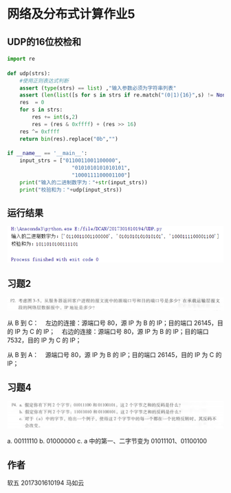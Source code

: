 # 网络及分布式计算作业5

## UDP的16位校检和

~~~ python
import re

def udp(strs):
    #使用正则表达式判断
    assert (type(strs) == list) ,"输入参数必须为字符串列表"
    assert (len(list([s for s in strs if re.match("(0|1){16}",s) != None])) == len(strs)),"输入二进制串有误"
    res  = 0
    for s in strs:
        res += int(s,2)
        res = (res & 0xffff) + (res >> 16)
    res ^= 0xffff
    return bin(res).replace("0b","")

if __name__ == '__main__':
    input_strs = ["0110011001100000",
                     "0101010101010101",
                     "1000111100001100"]
    print("输入的二进制数字为："+str(input_strs))
    print("校验和为："+udp(input_strs))
~~~

## 运行结果

![avatar](./resource/UDP.png)

## 习题2

![avatar](./resource/P2.png)

从 B 到 C：
   左边的连接：源端口号 80，源 IP 为 B 的 IP；目的端口 26145，目的 IP 为 C 的 IP；
   右边的连接：源端口号 80，源 IP 为 B 的 IP；目的端口 7532，目的 IP 为 C 的 IP；

从 B 到 A：
   源端口号 80，源 IP 为 B 的 IP；目的端口 26145，目的 IP 为 C 的 IP；


## 习题4

![avatar](./resource/P4.png)

a. 00111110
b. 01000000
c. a 中的第一、二字节变为 01011101、01100100

## 作者

软五 2017301610194 马如云
